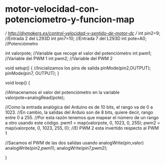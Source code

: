 # motor-velocidad-con-potenciometro-y-funcion-map
*/
http://diymakers.es/control-velocidad-y-sentido-de-motor-dc
/*
int pin2=9;   //Entrada 2 del L293D
int pin7=10;  //Entrada 7 del L293D
int pote=A0;   //Potenciómetro
 
int valorpote;     //Variable que recoge el valor del potenciómetro
int pwm1;          //Variable del PWM 1
int pwm2;          //Variable del PWM 2
 
void setup()
{
  //Inicializamos los pins de salida
  pinMode(pin2,OUTPUT);
  pinMode(pin7, OUTPUT);
}
 
void loop()
{
 
  //Almacenamos el valor del potenciómetro en la variable
  valorpote=analogRead(pote);
 
  //Como la entrada analógica del Arduino es de 10 bits, el rango va de 0 a 1023.
  //En cambio, la salidas del Arduio son de 8 bits, quiere decir, rango entre 0 a 255.
  //Por esta razón tenemos que mapear el número de un rango a otro usando este código.
  pwm1 = map(valorpote, 0, 1023, 0, 255);
  pwm2 = map(valorpote, 0, 1023, 255, 0); //El PWM 2 esta invertido respecto al PWM 1
 
  //Sacamos el PWM de las dos salidas usando analogWrite(pin,valor)
  analogWrite(pin2,pwm1);
  analogWrite(pin7,pwm2);
 
}
